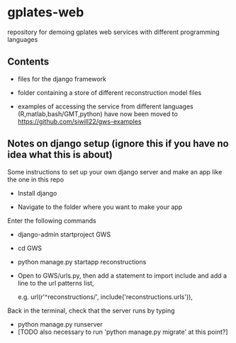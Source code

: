 # gplates-web
repository for demoing gplates web services with different programming languages


## Contents
- files for the django framework  
- folder containing a store of different reconstruction model files

- examples of accessing the service from different languages (R,matlab,bash/GMT,python) have now been moved to https://github.com/siwill22/gws-examples

## Notes on django setup (ignore this if you have no idea what this is about)
Some instructions to set up your own django server and make an app like the one in this repo

- Install django

- Navigate to the folder where you want to make your app

Enter the following commands 

- django-admin startproject GWS

- cd GWS

- python manage.py startapp reconstructions

- Open to GWS/urls.py, then add a statement to import include
and add a line to the url patterns list, 

    e.g. url(r'^reconstructions/', include('reconstructions.urls')),

Back in the terminal, check that the server runs by typing

- python manage.py runserver
- [TODO also necessary to run 'python manage.py migrate' at this point?]



